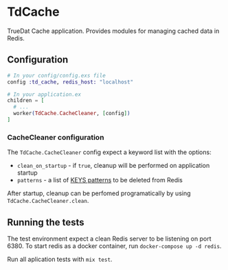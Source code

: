 # TdCache

TrueDat Cache application. Provides modules for managing cached data in Redis.

## Configuration

```elixir
# In your config/config.exs file
config :td_cache, redis_host: "localhost"

# In your application.ex
children = [
  # ...
  worker(TdCache.CacheCleaner, [config])
]
```

### CacheCleaner configuration

The `TdCache.CacheCleaner` config expect a keyword list with the options:

   * `clean_on_startup` - if `true`, cleanup will be performed on application startup
   * `patterns` - a list of [KEYS patterns](https://redis.io/commands/keys) to be deleted from Redis

After startup, cleanup can be perfomed programatically by using `TdCache.CacheCleaner.clean`.

## Running the tests

The test environment expect a clean Redis server to be listening on port 6380.
To start redis as a docker container, run `docker-compose up -d redis`.

Run all aplication tests with `mix test`. 
